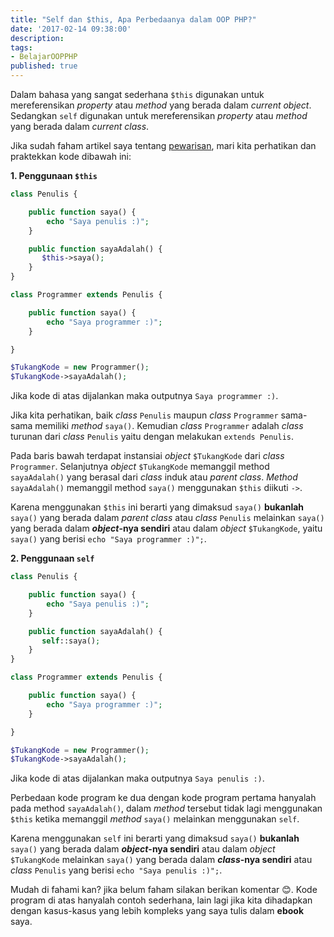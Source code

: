 ```yaml
---
title: "Self dan $this, Apa Perbedaanya dalam OOP PHP?"
date: '2017-02-14 09:38:00'
description: 
tags:
- BelajarOOPPHP
published: true
---
```


Dalam bahasa yang sangat sederhana `$this` digunakan untuk mereferensikan _property_ atau _method_ yang berada dalam _current object_. Sedangkan `self` digunakan untuk mereferensikan _property_ atau _method_ yang berada dalam _current class_.

Jika sudah faham artikel saya tentang <a href="{{ site.url }}/pewarisan-object-inheritance-dalam-oop-php/" target="_blank">pewarisan</a>, mari kita perhatikan dan praktekkan kode dibawah ini:

**1. Penggunaan `$this`**

```php
class Penulis {

    public function saya() {
        echo "Saya penulis :)";
    }

    public function sayaAdalah() {
       $this->saya();
    }
}

class Programmer extends Penulis {

    public function saya() {
        echo "Saya programmer :)";
    }

}

$TukangKode = new Programmer();
$TukangKode->sayaAdalah();
```

Jika kode di atas dijalankan maka outputnya `Saya programmer :)`. 

Jika kita perhatikan, baik _class_ `Penulis` maupun _class_ `Programmer` sama-sama memiliki _method_ `saya()`. Kemudian _class_ `Programmer` adalah _class_ turunan dari _class_ `Penulis` yaitu dengan melakukan `extends Penulis`. 

Pada baris bawah terdapat instansiai _object_ `$TukangKode` dari _class_ `Programmer`. Selanjutnya _object_ `$TukangKode` memanggil method `sayaAdalah()` yang berasal dari _class_ induk atau _parent class_. _Method_ `sayaAdalah()` memanggil method `saya()` menggunakan `$this` diikuti `->`.

Karena menggunakan `$this` ini berarti yang dimaksud `saya()` **bukanlah** `saya()` yang berada dalam _parent class_ atau _class_ `Penulis` melainkan `saya()` yang berada dalam **_object_-nya sendiri** atau dalam _object_ `$TukangKode`, yaitu `saya()` yang berisi `echo "Saya programmer :)";`.

**2. Penggunaan `self`**

```php
class Penulis {

    public function saya() {
        echo "Saya penulis :)";
    }

    public function sayaAdalah() {
       self::saya();
    }
}

class Programmer extends Penulis {

    public function saya() {
        echo "Saya programmer :)";
    }

}

$TukangKode = new Programmer();
$TukangKode->sayaAdalah();
```

Jika kode di atas dijalankan maka outputnya `Saya penulis :)`.

Perbedaan kode program ke dua dengan kode program pertama hanyalah pada method `sayaAdalah()`, dalam _method_ tersebut tidak lagi menggunakan `$this` ketika memanggil _method_ `saya()` melainkan menggunakan `self`.

Karena menggunakan `self` ini berarti yang dimaksud `saya()` **bukanlah** `saya()` yang berada dalam **_object_-nya sendiri** atau dalam _object_ `$TukangKode` melainkan `saya()` yang berada dalam **_class_-nya sendiri** atau _class_ `Penulis` yang berisi `echo "Saya penulis :)";`.

Mudah di fahami kan? jika belum faham silakan berikan komentar :blush:. Kode program di atas hanyalah contoh sederhana, lain lagi jika kita dihadapkan dengan kasus-kasus yang lebih kompleks yang saya tulis dalam **ebook** saya.



